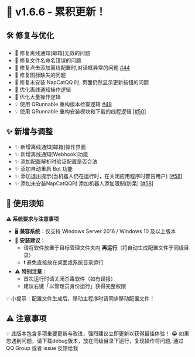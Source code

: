 # 🚀 v1.6.6 - 累积更新！

## 🛠 修复与优化
- 🐛 修复离线通知[邮箱]无效的问题
- 🐛 修复文件名命名错误的问题
- 🐛 修复点击添加离线配置时,对话框异常的问题 [#44](https://github.com/NapNeko/NapCatQQ-Desktop/issues/44)
- 🐛 修复图标缺失的问题
- 🐛 修复未安装 NapCatQQ 时, 页面仍然显示更新按钮的问题
- 🌟 优化离线通知操作逻辑
- 🌟 优化大量操作逻辑
- 💡 使用 QRunnable 重构版本检查逻辑 [#49](https://github.com/NapNeko/NapCatQQ-Desktop/issues/49)
- 💡 使用 QRunnable 重构安装模块和下载的线程逻辑 [[#50](https://github.com/NapNeko/NapCatQQ-Desktop/issues/50)]

## ✨ 新增与调整
- ✨ 新增离线通知[邮箱]操作界面
- ✨ 新增离线通知[Webhook]功能
- ✨ 添加配置解析时验证配置是否合法
- ✨ 添加自动重启 Bot 功能
- ✨ 添加退出提示(当机器人仍在运行时，在关闭应用程序时警告用户) [[#58](https://github.com/NapNeko/NapCatQQ-Desktop/issues/58)]
- ✨ 添加未安装NapCatQQ时 添加机器人添加限制(防呆) [[#58](https://github.com/NapNeko/NapCatQQ-Desktop/issues/58)]

## 📝 使用须知

**⚠️ 系统要求与注意事项**  
- 🖥️ **兼容系统**：仅支持 Windows Server 2016 / Windows 10 及以上版本  
- 📂 **安装建议**：  
  - 请将软件放置于目标管理文件夹内 **再运行**（将自动生成配置文件于同级目录）  
  - ❗ 避免直接放在桌面或系统目录运行  
- ⚠️ **特别注意**：  
  - 首次运行时请关闭杀毒软件（如有误报）  
  - 建议右键「以管理员身份运行」获得完整权限  

💡 小提示：配置文件生成后，移动主程序时请同步移动配置文件！  

## ⚠️ 注意事项
💡 此版本包含多项重要更新与改进，强烈建议立即更新以获得最佳体验！
😭 如果您遇到问题，请下载debug版本，放在同级目录下运行，复现操作将问题, 通过 QQ Group 或者 issue 反馈给我